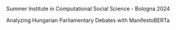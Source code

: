 Summer Institute in Computational Social Science - Bologna 2024

Analyzing Hungarian Parliamentary Debates with ManifestoBERTa
